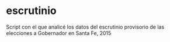# escrutinio
Script con el que analicé los datos del escrutinio provisorio de las elecciones a Gobernador en Santa Fe, 2015
